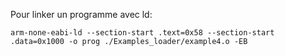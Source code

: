 Pour linker un programme avec ld:

```
arm-none-eabi-ld --section-start .text=0x58 --section-start .data=0x1000 -o prog ./Examples_loader/example4.o -EB
```
